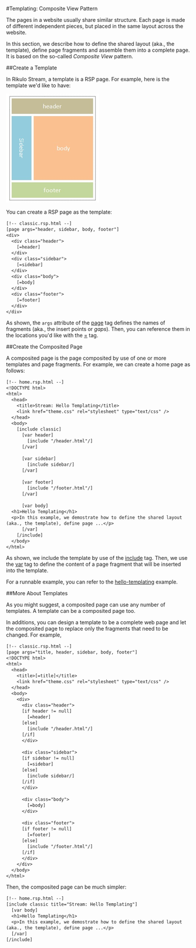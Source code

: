 #Templating: Composite View Pattern

The pages in a website usually share similar structure. Each page is made of different independent pieces, but placed in the same layout across the website.

In this section, we describe how to define the shared layout (aka., the template), define page fragments and assemble them into a complete page. It is based on the so-called *Composite View* pattern.

##Create a Template

In Rikulo Stream, a template is a RSP page. For example, here is the template we'd like to have:

![Composite View](composite-view.jpg?raw=true)

You can create a RSP page as the template:

    [!-- classic.rsp.html --]
    [page args="header, sidebar, body, footer"]
    <div>
      <div class="header">
        [=header]
      </div>
      <div class="sidebar">
        [=sidebar]
      </div>
      <div class="body">
        [=body]
      </div>
      <div class="footer">
        [=footer]
      </div>
    </div>

As shown, the `args` attribute of the [page](../Standard_Tags/page.md) tag defines the names of fragments (aka., the insert points or *gaps*). Then, you can reference them in the locations you'd like with the [=](../Standard_Tags/=.md) tag.

##Create the Composited Page

A composited page is the page composited by use of one or more templates and page fragments. For example, we can create a home page as follows:

    [!-- home.rsp.html --]
    <!DOCTYPE html>
    <html>
      <head>
        <title>Stream: Hello Templating</title>
        <link href="theme.css" rel="stylesheet" type="text/css" />
      </head>
      <body>
        [include classic]
          [var header]
            [include "/header.html"/]
          [/var]

          [var sidebar]
            [include sidebar/]
          [/var]

          [var footer]
            [include "/footer.html"/]
          [/var]

          [var body]
      <h1>Hello Templating</h1>
      <p>In this example, we demostrate how to define the shared layout (aka., the template), define page ...</p>
          [/var]
        [/include]
      </body>
    </html>

As shown, we include the template by use of the [include](../Standard_Tags/include.md) tag. Then, we use the [var](../Standard_Tags/page.md) tag to define the content of a page fragment that will be inserted into the template.

For a runnable example, you can refer to the [hello-templating](source:example) example.

##More About Templates

As you might suggest, a composited page can use any number of templates. A template can be a composited page too.

In additions, you can design a template to be a complete web page and let the composited page to replace only the fragments that need to be changed. For example,

    [!-- classic.rsp.html --]
    [page args="title, header, sidebar, body, footer"]
    <!DOCTYPE html>
    <html>
      <head>
        <title>[=title]</title>
        <link href="theme.css" rel="stylesheet" type="text/css" />
      </head>
      <body>
        <div>
          <div class="header">
          [if header != null]
            [=header]
          [else]
            [include "/header.html"/]
          [/if]
          </div>

          <div class="sidebar">
          [if sidebar != null]
            [=sidebar]
          [else]
            [include sidebar/]
          [/if]
          </div>

          <div class="body">
            [=body]
          </div>

          <div class="footer">
          [if footer != null]
            [=footer]
          [else]
            [include "/footer.html"/]
          [/if]
          </div>
        </div>
      </body>
    </html>

Then, the composited page can be much simpler:

    [!-- home.rsp.html --]
    [include classic title="Stream: Hello Templating"]
      [var body]
      <h1>Hello Templating</h1>
      <p>In this example, we demostrate how to define the shared layout (aka., the template), define page ...</p>
      [/var]
    [/include]
